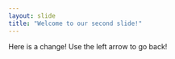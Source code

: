 ```yaml
---
layout: slide
title: "Welcome to our second slide!"
---
```

Here is a change!
Use the left arrow to go back!

